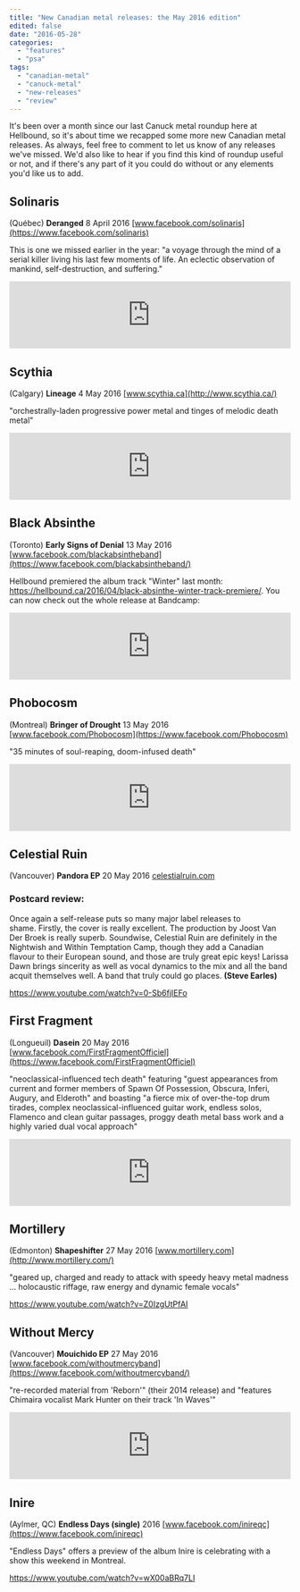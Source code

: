 ```yaml
---
title: "New Canadian metal releases: the May 2016 edition"
edited: false
date: "2016-05-28"
categories:
  - "features"
  - "psa"
tags:
  - "canadian-metal"
  - "canuck-metal"
  - "new-releases"
  - "review"
---
```


It's been over a month since our last Canuck metal roundup here at Hellbound, so it's about time we recapped some more new Canadian metal releases. As always, feel free to comment to let us know of any releases we've missed. We'd also like to hear if you find this kind of roundup useful or not, and if there's any part of it you could do without or any elements you'd like us to add.

## Solinaris

(Québec) **Deranged** 8 April 2016 [www.facebook.com/solinaris](https://www.facebook.com/solinaris)

This is one we missed earlier in the year: "a voyage through the mind of a serial killer living his last few moments of life. An eclectic observation of mankind, self-destruction, and suffering."

<iframe style="border: 0; width: 100%; height: 120px;" src="https://bandcamp.com/EmbeddedPlayer/album=3326272098/size=large/bgcol=ffffff/linkcol=0687f5/tracklist=false/artwork=small/transparent=true/" width="300" height="150" seamless=""><a href="http://cimmerianshaderecordings.bandcamp.com/album/deranged">Deranged by Solinaris</a></iframe>

## Scythia

(Calgary) **Lineage** 4 May 2016 [www.scythia.ca](http://www.scythia.ca/)

"orchestrally-laden progressive power metal and tinges of melodic death metal"

<iframe style="border: 0; width: 100%; height: 120px;" src="https://bandcamp.com/EmbeddedPlayer/album=4265767708/size=large/bgcol=ffffff/linkcol=0687f5/tracklist=false/artwork=small/transparent=true/" width="300" height="150" seamless=""><a href="http://scythia.bandcamp.com/album/lineage">Lineage by Scythia</a></iframe>

## Black Absinthe

(Toronto) **Early Signs of Denial** 13 May 2016 [www.facebook.com/blackabsintheband](https://www.facebook.com/blackabsintheband/)

Hellbound premiered the album track "Winter" last month: https://hellbound.ca/2016/04/black-absinthe-winter-track-premiere/. You can now check out the whole release at Bandcamp:

<iframe style="border: 0; width: 100%; height: 120px;" src="https://bandcamp.com/EmbeddedPlayer/album=3937802694/size=large/bgcol=ffffff/linkcol=0687f5/tracklist=false/artwork=small/transparent=true/" width="300" height="150" seamless=""><a href="http://blackabsinthe.bandcamp.com/album/early-signs-of-denial">Early Signs of Denial by Black Absinthe</a></iframe>

## Phobocosm

(Montreal) **Bringer of Drought** 13 May 2016 [www.facebook.com/Phobocosm](https://www.facebook.com/Phobocosm)

"35 minutes of soul-reaping, doom-infused death"

<iframe style="border: 0; width: 100%; height: 120px;" src="https://bandcamp.com/EmbeddedPlayer/album=916938067/size=large/bgcol=ffffff/linkcol=0687f5/tracklist=false/artwork=small/transparent=true/" width="300" height="150" seamless=""><a href="http://darkdescentrecords.bandcamp.com/album/bringer-of-drought">Bringer of Drought by Phobocosm</a></iframe>

## Celestial Ruin

(Vancouver) **Pandora EP** 20 May 2016 [celestialruin.com](http://celestialruin.com/)

### Postcard review:

Once again a self-release puts so many major label releases to shame. Firstly, the cover is really excellent. The production by Joost Van Der Broek is really superb. Soundwise, Celestial Ruin are definitely in the Nightwish and Within Temptation Camp, though they add a Canadian flavour to their European sound, and those are truly great epic keys! Larissa Dawn brings sincerity as well as vocal dynamics to the mix and all the band acquit themselves well. A band that truly could go places. **(Steve Earles)**

https://www.youtube.com/watch?v=0-Sb6fjIEFo

## First Fragment

(Longueuil) **Dasein** 20 May 2016 [www.facebook.com/FirstFragmentOfficiel](https://www.facebook.com/FirstFragmentOfficiel)

"neoclassical-influenced tech death" featuring "guest appearances from current and former members of Spawn Of Possession, Obscura, Inferi, Augury, and Elderoth" and boasting "a fierce mix of over-the-top drum tirades, complex neoclassical-influenced guitar work, endless solos, Flamenco and clean guitar passages, proggy death metal bass work and a highly varied dual vocal approach"

<iframe style="border: 0; width: 100%; height: 120px;" src="https://bandcamp.com/EmbeddedPlayer/album=971638205/size=large/bgcol=ffffff/linkcol=0687f5/tracklist=false/artwork=small/transparent=true/" width="300" height="150" seamless=""><a href="http://uniqueleaderrecords.bandcamp.com/album/dasein">Dasein by First Fragment</a></iframe>

## Mortillery

(Edmonton) **Shapeshifter** 27 May 2016 [www.mortillery.com](http://www.mortillery.com/)

"geared up, charged and ready to attack with speedy heavy metal madness ... holocaustic riffage, raw energy and dynamic female vocals"

https://www.youtube.com/watch?v=Z0IzgUtPfAI

## Without Mercy

(Vancouver) **Mouichido EP** 27 May 2016 [www.facebook.com/withoutmercyband](https://www.facebook.com/withoutmercyband/)

"re-recorded material from 'Reborn'" (their 2014 release) and "features Chimaira vocalist Mark Hunter on their track 'In Waves'"

<iframe style="border: 0; width: 100%; height: 120px;" src="https://bandcamp.com/EmbeddedPlayer/album=3214398151/size=large/bgcol=ffffff/linkcol=0687f5/tracklist=false/artwork=small/transparent=true/" width="300" height="150" seamless=""><a href="http://withoutmercy.bandcamp.com/album/mouichido">Mouichido by Without Mercy</a></iframe>

## Inire

(Aylmer, QC) **Endless Days (single)** 2016 [www.facebook.com/inireqc](https://www.facebook.com/inireqc)

"Endless Days" offers a preview of the album Inire is celebrating with a show this weekend in Montreal.

https://www.youtube.com/watch?v=wX00aBRq7LI

